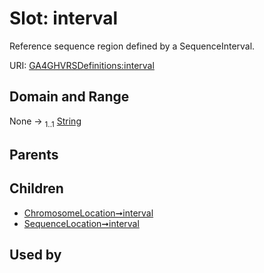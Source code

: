 
# Slot: interval


Reference sequence region defined by a SequenceInterval.

URI: [GA4GHVRSDefinitions:interval](GA4GHVRSDefinitionsinterval)


## Domain and Range

None &#8594;  <sub>1..1</sub> [String](types/String.md)

## Parents


## Children

 *  [ChromosomeLocation➞interval](ChromosomeLocation_interval.md)
 *  [SequenceLocation➞interval](SequenceLocation_interval.md)

## Used by

